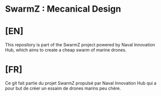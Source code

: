 SwarmZ : Mecanical Design 
=======

# [EN]
This repository is part of the SwarmZ project powered by Naval Innovation Hub, which aims to create a cheap swarm of marine drones.

# [FR]
Ce git fait partie du projet SwarmZ propulsé par Naval Innovation Hub qui a pour but de créer un essaim de drones marins peu chère. 




